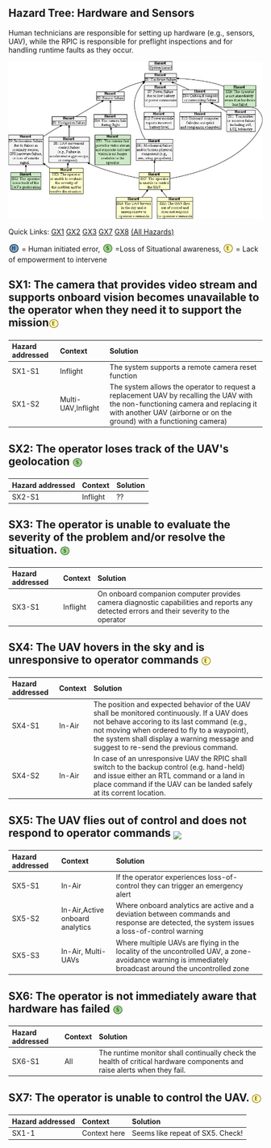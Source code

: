 ## Hazard Tree: Hardware and Sensors

Human technicians are responsible for setting up hardware (e.g., sensors, UAV), while the RPIC is responsible 
for preflight inspections and for handling runtime faults as they occur. 

[![](figures/sensors.png)](#)

Quick Links: [GX1](#GX1) [GX2](#GX2) [GX3](#GX3) [GX7](#GX7) [GX8](#GX8)   [(All Hazards)](../README.md)<br>

<sub>![](icons/h-icon.PNG)</sub> = Human initiated error, <sub>![](icons/s-icon.PNG)</sub> =Loss of Situational awareness, <sub>![](icons/e-icon.PNG)</sub> = Lack of empowerment to intervene


## SX1: The camera that provides video stream and supports onboard vision becomes unavailable to the operator when they need it to support the mission<sub>![](icons/e-icon.PNG)</sub>
| Hazard addressed | Context | Solution |
|:--|:--|:--|
|SX1-S1|Inflight|The system supports a remote camera reset function|
|SX1-S2|Multi-UAV,Inflight|The system allows the operator to request a replacement UAV by recalling the UAV with the non-functioning camera and replacing it with another UAV (airborne or on the ground) with a functioning camera)|


## SX2: The operator loses track of the UAV's geolocation <sub>![](icons/s-icon.PNG)</sub>
| Hazard addressed | Context | Solution |
|:--|:--|:--|
|SX2-S1|Inflight|??|

## SX3: The operator is unable to evaluate the severity of the problem and/or resolve the situation. <sub>![](icons/s-icon.PNG)</sub>
| Hazard addressed | Context | Solution |
|:--|:--|:--|
|SX3-S1|Inflight|On onboard companion computer provides camera diagnostic capabilities and reports any detected errors and their severity to the operator|

## SX4: The UAV hovers in the sky and is unresponsive to operator commands <sub>![](icons/e-icon.PNG)</sub>
| Hazard addressed | Context | Solution |
|:--|:--|:--|
|SX4-S1|In-Air|The position and expected behavior of the UAV shall be monitored continuously. If a UAV does not behave accoring to its last command (e.g., not moving when ordered to fly to a waypoint), the system shall display a warning message and suggest to re-send the previous command.|
|SX4-S2|In-Air|In case of an unresponsive UAV the RPIC shall switch to the backup control (e.g. hand-held) and issue either an RTL command or a land in place command if the UAV can be landed safely at its corrent location. |

## SX5: The UAV flies out of control and does not respond to operator commands <sub>![](icons/es-icon.PNG)</sub>
| Hazard addressed | Context | Solution |
|:--|:--|:--|
|SX5-S1|In-Air|If the operator experiences loss-of-control they can trigger an emergency alert|
|SX5-S2|In-Air,Active onboard analytics|Where onboard analytics are active and a deviation between commands and response are detected, the system issues a loss-of-control warning|
|SX5-S3|In-Air, Multi-UAVs|Where multiple UAVs are flying in the locality of the uncontrolled UAV, a zone-avoidance warning is immediately broadcast around the uncontrolled zone|

## SX6: The operator is not immediately aware that hardware has failed <sub>![](icons/s-icon.PNG)</sub>
| Hazard addressed | Context | Solution |
|:--|:--|:--|
|SX6-S1|All|The runtime monitor shall continually check the health of critical hardware components and raise alerts when they fail.|

## SX7: The operator is unable to control the UAV. <sub>![](icons/e-icon.PNG)</sub>
| Hazard addressed | Context | Solution |
|:--|:--|:--|
|SX1-1|Context here|Seems like repeat of SX5. Check!|
